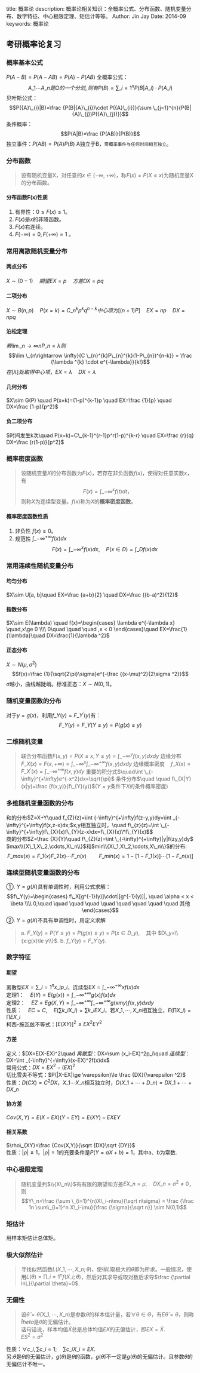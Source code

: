 title:   概率论
description:   概率论相关知识：全概率公式、分布函数、随机变量分布、数字特征、中心极限定理、矩估计等等。
Author: Jin Jay
Date:    2014-09
keywords: 概率论


## 考研概率论复习
### 概率基本公式
$P(A-B) = P(A-AB) = P(A)-P(AB)$
全概率公式： $${A}\_{1}\cdots{A}\_{n} 是 \Omega 的一个分划, 则有 P(B)=\sum \_{i=1}^{n}{P(B|{A}\_{i})\cdot P({A}\_{i})}$$
贝叶斯公式：
$$P({A}\_{i}|B)=\frac {P(B|{A}\_{i})\cdot P({A}\_{i})}{\sum \_{j=1}^{n}{P(B|{A}\_{j})P({A}\_{j})}}$$
条件概率：$$P(A|B)=\frac {P(AB)}{P(B)}$$
独立事件：$P(AB)=P(A)P(B)$ A独立于B，`零概率事件与任何时间相互独立`。

### 分布函数
>设有随机变量X，对任意的$x\in(-\infty,+\infty)$，称$F(x)=P(X\le x)$为随机变量X的分布函数。

#### 分布函数F(x)性质
1. 有界性：$0\le F(x) \le 1$。
2. $F(x)$是$x$的非降函数。
3. $F(x)$右连续。
4. $F(-\infty)=0, F(+\infty)=1$ 。

### 常用离散随机变量分布
#### 两点分布
$X\sim (0-1) \quad 期望EX=p \quad 方差DX=pq$
#### 二项分布
$X\sim B(n,p) \quad P(x=k)=C\_{n}^{k}p^kq^{n-k} 中心项为[(n+1)P] \quad EX=np \quad DX=npq$
#### 泊松定理
$若\lim \_{n\rightarrow \infty}{nP\_n}=\lambda 则$ $$\lim \_{n\rightarrow \infty}{C \_{n}^{k}P\_{n}^{k}(1-P\_{n})^{n-k}} = \frac {\lambda ^{k} \cdot e^{-\lambda}}{k!}$$ $在[\lambda]处取得中心项，EX=\lambda \quad DX=\lambda$
#### 几何分布
$X\sim G(P) \quad P(x=k)=(1-p)^{k-1}p \quad EX=\frac {1}{p} \quad DX=\frac {1-p}{p^2}$
#### 负二项分布
$时间发生k次\quad P(x=k)=C\_{k-1}^{r-1}p^r(1-p)^{k-r} \quad EX=\frac {r}{q} DX=\frac {r(1-p)}{p^2}$

### 概率密度函数
>设随机变量$X$的分布函数为$F(x)$，若存在非负函数$f(x)$，使得对任意实数$x$，有$$F(x)=\int \_{-\infty}^{x}{f(t)}{dt}，$$则称$X$为连续型变量。$f(x)$称为$X$的**概率密度函数**。

#### 概率密度函数性质
1. 非负性 $f(x) \ge 0$。
2. 规范性 $\int \_{-\infty}^{+\infty}{f(x)}{dx}$
$$F(x)=\int \_{-\infty}^x{f(x)}{dx},\quad P(x\in D)=\int \_{D}{f(x)}dx$$

### 常用连续性随机变量分布
#### 均匀分布
$X\sim U[a, b]\quad EX=\frac {a+b}{2} \quad DX=\frac {(b-a)^2}{12}$
#### 指数分布
$X\sim E(\lambda) \quad f(x)=\begin{cases} \lambda e^{-\lambda x} \quad,x\ge 0 \\\\ 0\quad \quad \quad ,x < 0 \end{cases}\quad EX=\frac{1}{\lambda}\quad DX=\frac{1}{\lambda  ^2}$
#### 正态分布
$X\sim N(\mu, \sigma ^2)$ $$f(x)=\frac {1}{\sqrt{2\pi}\sigma}e^{-\frac {(x-\mu)^2}{2\sigma ^2}}$$ $\sigma$越小，曲线越陡峭。标准正态：$X\sim N(0,1)$。

### 随机变量函数的分布
对于$y=g(x)$，利用$f\_{Y}(y)=F\_{Y}^{\prime}(y)$有：$$F\_{Y}(y)=F\_{Y}(Y\le y)=P(g(x)\le y)$$

### 二维随机变量
>联合分布函数$F(x,y)=P(X\le x,Y\le y)=\int \_{-\infty}^{y}{f(x,y)}{dxdy}$
边缘分布$\quad \quad F\_{X}(x)=F(x,+\infty )=\int \_{-\infty}^{x}\int \_{-\infty}^{+\infty}f(x,y)dxdy$
边缘概率密度$\quad f\_{X}(x)=F\_{X}^{\prime}(x)=\int \_{-\infty}^{+\infty}f(x,y)dy$
重要的积分式$\quad\int \_{-\infty}^{+\infty}e^{-x^2}dx=\sqrt{\pi}$
条件分布$\quad \quad f\_{X|Y}(x|y)=\frac {f(x,y)}{f\_{Y}(y)}$($Y=y$条件下$X$的条件概率密度)

### 多维随机变量函数的分布
和的分布$Z=X+Y\quad f\_{Z}(z)=\int \{-\infty}^{+\infty}f(z-y,y)dy=\int \_{-\infty}^{+\infty}f(x,z-x)dx$;$$x,y相互独立时，\quad f\_{z}(z)=\int \_{-\infty}^{+\infty}f\_{X}(x)f\_{Y}(z-x)dx=f\_{X}(x)\*f\_{Y}(x)$$  
商的分布$Z=\frac {X}{Y}\quad f\_{Z}(z)=\int \_{-\infty}^{+\infty}|y|f(zy,y)dy$  
$max\\{X\_1,X\_2,\cdots,X\_n\\}$和$min\\{X\_1,X\_2,\cdots,X\_n\\}$的分布:$$F\_{max}(x)=F\_1(x)F\_2(x)\cdots F\_n(x)\quad \quad F\_{min}(x)=1-[1-F\_1(x)]\cdots[1-F\_n(x)]$$

### 连续型随机变量函数的分布
①. $Y=g(X)$具有单调性时，利用公式求解：
$$f\_Y(y)=\begin{cases} f\_X[g^{-1}(y)]\cdot|[g^{-1}(y)]|, \quad \alpha < x < \beta \\\\ 0,\quad \quad \quad \quad \quad \quad \quad \quad \quad 其他 \end{cases}$$
②. $Y=g(X)$不具有单调性时，用定义求解  
> a. $F\_Y(y) = P(Y\le y)=P(g(x)\le y) = P(x\in D\_y),\quad$其中 $D\_y=\\{x:g(x)\le y\\}$. 
> b. $f\_Y(y)=F\_Y^\prime (y)$.

### 数字特征
#### 期望
离散型$EX=\sum \_{i=1}^{n}x\_ip\_i$，连续型$EX=\int \_{-\infty}^{+\infty}xf(x)dx$  
定理1：$\quad E(Y)=E(g(x))=\int \_{-\infty}^{+\infty}g(x)f(x)dx$  
定理2：$\quad EZ=Eg(X,Y)=\int \_{-\infty}^{+\infty}\int \_{-\infty}^{+\infty}g(xmy)f(x,y)dxdy$  
性质：$\quad EC=C,\quad E(\sum k\_iX\_i)=\sum k\_iEX\_i$，若$X\_1,\cdots,X\_n$相互独立，$E(\prod X\_i)=\prod EX\_i$  
柯西-施瓦兹不等式：$[E(XY)]^2 \le EX^2EY^2$

#### 方差
定义：$DX=E(X-EX)^2\quad $离散型：$DX=\sum (x\_i-EX)^2p\_i\quad $连续型：$DX=\int \_{-\infty}^{+\infty}(x-EX)^2f(x)dx$  
常用公式：$DX=EX^2-(EX)^2$  
切比雪夫不等式：$P(|X-EX|\ge \varepsilon)\le \frac {DX}{\varepsilon ^2}$  
性质：$D(CX)=C^2DX$，$X\_1\cdots X\_n$相互独立时，$D(X\_1+\cdots+D\_n)=DX\_1+\cdots+DX\_n$

#### 协方差
$Cov(X,Y)=E(X-EX)(Y-EY)=E(XY)-EXEY$

#### 相关系数
$\rho\_{XY}=\frac {Cov(X,Y)}{\sqrt {DX}\sqrt {DY}}$  
性质：$|\rho|\le1$，$|\rho|=1$的充要条件是$P(Y=aX+b)=1$，其中a、b为常数.

### 中心极限定理
>随机变量列$\\{X\_n\\}$有有限的期望和方差$EX\_n=\mu,\quad DX\_n=\sigma ^2\neq0$，则$$Y\_n=\frac {\sum \_{i=1}^{n}X\_i-n\mu}{\sqrt n\sigma} = \frac {\frac 1n \sum\_{i=1}^n X\_i-\mu}{\frac {\sigma}{\sqrt n}} \sim N(0,1)$$

### 矩估计
用样本矩估计总体矩。
### 极大似然估计
>寻找似然函数$L(X\_1,\cdots,X\_n;\theta)$，使得$L$取极大的$\theta$即为所求。一般情况，使用$L(\theta)=\prod \_{i=1}^{n}f(X\_i;\theta)$，然后对其求导或取对数后求导$\frac {\partial lnL}{\partial \theta}=0$.

### 无偏性
>设$\hat \theta = \hat \theta (X\_1,\cdots,X\_n)$是参数$\theta$的样本估计量，若$\forall \theta \in \Theta$，有$E\hat \theta = \theta$，则称$\hat theta$是$\theta$的无偏估计。  
话句话说，样本均值$\bar X$总是总体均值$EX$的无偏估计，即$EX=\bar X$.  
$ES^2=\sigma ^2$

性质：$\forall c\_i, \sum c\_i=1;\quad \sum c\_iX\_i = EX$.  
另:$\hat \theta$是$\theta$的无偏估计，$g(\theta)$是$\theta$的函数，$g(\hat \theta)$不一定是$g(\theta)$的无偏估计。且参数$\theta$的无偏估计不唯一。

